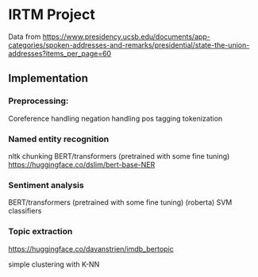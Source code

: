 # IRTM Project
Data from
https://www.presidency.ucsb.edu/documents/app-categories/spoken-addresses-and-remarks/presidential/state-the-union-addresses?items_per_page=60


## Implementation

### Preprocessing:
Coreference handling
negation handling
pos tagging
tokenization 

### Named entity recognition
nltk chunking
BERT/transformers (pretrained with some fine tuning)
https://huggingface.co/dslim/bert-base-NER

### Sentiment analysis
BERT/transformers (pretrained with some fine tuning)
(roberta)
SVM classifiers

### Topic extraction
https://huggingface.co/davanstrien/imdb_bertopic

simple clustering with K-NN
